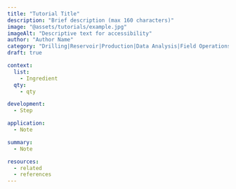 ```yaml
---
title: "Tutorial Title"
description: "Brief description (max 160 characters)"
image: "@assets/tutorials/example.jpg"
imageAlt: "Descriptive text for accessibility"
author: "Author Name"
category: "Drilling|Reservoir|Production|Data Analysis|Field Operations"
draft: true

context:
  list:
    - Ingredient
  qty:
    - qty

development:
  - Step

application:
  - Note

summary:
  - Note

resources:
  - related
  - references
---
```

